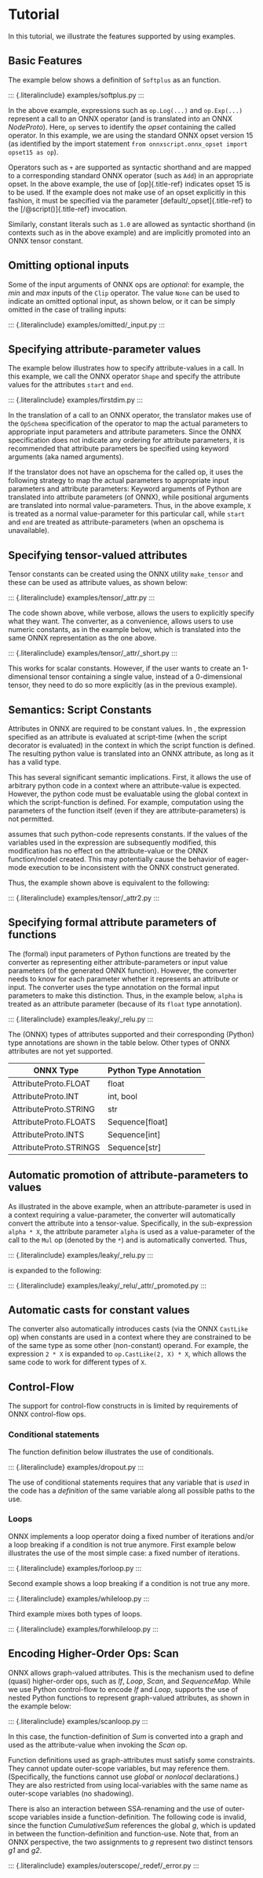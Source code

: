 # Tutorial

In this tutorial, we illustrate the features supported by using
examples.

## Basic Features

The example below shows a definition of `Softplus` as an function.

::: {.literalinclude}
examples/softplus.py
:::

In the above example, expressions such as `op.Log(...)` and
`op.Exp(...)` represent a call to an ONNX operator (and is translated
into an ONNX *NodeProto*). Here, `op` serves to identify the *opset*
containing the called operator. In this example, we are using the
standard ONNX opset version 15 (as identified by the import statement
`from onnxscript.onnx_opset import opset15 as op`).

Operators such as `+` are supported as syntactic shorthand and are
mapped to a corresponding standard ONNX operator (such as `Add`) in an
appropriate opset. In the above example, the use of [op]{.title-ref}
indicates opset 15 is to be used. If the example does not make use of an
opset explicitly in this fashion, it must be specified via the parameter
[default/_opset]{.title-ref} to the [/@script()]{.title-ref} invocation.

Similarly, constant literals such as `1.0` are allowed as syntactic
shorthand (in contexts such as in the above example) and are implicitly
promoted into an ONNX tensor constant.

## Omitting optional inputs

Some of the input arguments of ONNX ops are *optional*: for example, the
*min* and *max* inputs of the `Clip` operator. The value `None` can be
used to indicate an omitted optional input, as shown below, or it can be
simply omitted in the case of trailing inputs:

::: {.literalinclude}
examples/omitted/_input.py
:::

## Specifying attribute-parameter values

The example below illustrates how to specify attribute-values in a call.
In this example, we call the ONNX operator `Shape` and specify the
attribute values for the attributes `start` and `end`.

::: {.literalinclude}
examples/firstdim.py
:::

In the translation of a call to an ONNX operator, the translator makes
use of the `OpSchema` specification of the operator to map the actual
parameters to appropriate input parameters and attribute parameters.
Since the ONNX specification does not indicate any ordering for
attribute parameters, it is recommended that attribute parameters be
specified using keyword arguments (aka named arguments).

If the translator does not have an opschema for the called op, it uses
the following strategy to map the actual parameters to appropriate input
parameters and attribute parameters: Keyword arguments of Python are
translated into attribute parameters (of ONNX), while positional
arguments are translated into normal value-parameters. Thus, in the
above example, `X` is treated as a normal value-parameter for this
particular call, while `start` and `end` are treated as
attribute-parameters (when an opschema is unavailable).

## Specifying tensor-valued attributes

Tensor constants can be created using the ONNX utility `make_tensor` and
these can be used as attribute values, as shown below:

::: {.literalinclude}
examples/tensor/_attr.py
:::

The code shown above, while verbose, allows the users to explicitly
specify what they want. The converter, as a convenience, allows users to
use numeric constants, as in the example below, which is translated into
the same ONNX representation as the one above.

::: {.literalinclude}
examples/tensor/_attr/_short.py
:::

This works for scalar constants. However, if the user wants to create an
1-dimensional tensor containing a single value, instead of a
0-dimensional tensor, they need to do so more explicitly (as in the
previous example).

## Semantics: Script Constants

Attributes in ONNX are required to be constant values. In , the
expression specified as an attribute is evaluated at script-time (when
the script decorator is evaluated) in the context in which the script
function is defined. The resulting python value is translated into an
ONNX attribute, as long as it has a valid type.

This has several significant semantic implications. First, it allows the
use of arbitrary python code in a context where an attribute-value is
expected. However, the python code must be evaluatable using the global
context in which the script-function is defined. For example,
computation using the parameters of the function itself (even if they
are attribute-parameters) is not permitted.

assumes that such python-code represents constants. If the values of the
variables used in the expression are subsequently modified, this
modification has no effect on the attribute-value or the ONNX
function/model created. This may potentially cause the behavior of
eager-mode execution to be inconsistent with the ONNX construct
generated.

Thus, the example shown above is equivalent to the following:

::: {.literalinclude}
examples/tensor/_attr2.py
:::

## Specifying formal attribute parameters of functions

The (formal) input parameters of Python functions are treated by the
converter as representing either attribute-parameters or input value
parameters (of the generated ONNX function). However, the converter
needs to know for each parameter whether it represents an attribute or
input. The converter uses the type annotation on the formal input
parameters to make this distinction. Thus, in the example below, `alpha`
is treated as an attribute parameter (because of its `float` type
annotation).

::: {.literalinclude}
examples/leaky/_relu.py
:::

The (ONNX) types of attributes supported and their corresponding
(Python) type annotations are shown in the table below. Other types of
ONNX attributes are not yet supported.

| ONNX Type              | Python Type Annotation |
| ---------------------- | ---------------------- |
| AttributeProto.FLOAT   | float                  |
| AttributeProto.INT     | int, bool              |
| AttributeProto.STRING  | str                    |
| AttributeProto.FLOATS  | Sequence\[float\]      |
| AttributeProto.INTS    | Sequence\[int\]        |
| AttributeProto.STRINGS | Sequence\[str\]        |

## Automatic promotion of attribute-parameters to values

As illustrated in the above example, when an attribute-parameter is used
in a context requiring a value-parameter, the converter will
automatically convert the attribute into a tensor-value. Specifically,
in the sub-expression `alpha * X`, the attribute parameter `alpha` is
used as a value-parameter of the call to the `Mul` op (denoted by the
`*`) and is automatically converted. Thus,

::: {.literalinclude}
examples/leaky/_relu.py
:::

is expanded to the following:

::: {.literalinclude}
examples/leaky/_relu/_attr/_promoted.py
:::

## Automatic casts for constant values

The converter also automatically introduces casts (via the ONNX
`CastLike` op) when constants are used in a context where they are
constrained to be of the same type as some other (non-constant) operand.
For example, the expression `2 * X` is expanded to
`op.CastLike(2, X) * X`, which allows the same code to work for
different types of `X`.

## Control-Flow

The support for control-flow constructs in is limited by requirements of
ONNX control-flow ops.

### Conditional statements

The function definition below illustrates the use of conditionals.

::: {.literalinclude}
examples/dropout.py
:::

The use of conditional statements requires that any variable that is
*used* in the code has a *definition* of the same variable along all
possible paths to the use.

### Loops

ONNX implements a loop operator doing a fixed number of iterations
and/or a loop breaking if a condition is not true anymore. First example
below illustrates the use of the most simple case: a fixed number of
iterations.

::: {.literalinclude}
examples/forloop.py
:::

Second example shows a loop breaking if a condition is not true any
more.

::: {.literalinclude}
examples/whileloop.py
:::

Third example mixes both types of loops.

::: {.literalinclude}
examples/forwhileloop.py
:::

## Encoding Higher-Order Ops: Scan

ONNX allows graph-valued attributes. This is the mechanism used to
define (quasi) higher-order ops, such as *If*, *Loop*, *Scan*, and
*SequenceMap*. While we use Python control-flow to encode *If* and
*Loop*, supports the use of nested Python functions to represent
graph-valued attributes, as shown in the example below:

::: {.literalinclude}
examples/scanloop.py
:::

In this case, the function-definition of *Sum* is converted into a graph
and used as the attribute-value when invoking the *Scan* op.

Function definitions used as graph-attributes must satisfy some
constraints. They cannot update outer-scope variables, but may reference
them. (Specifically, the functions cannot use *global* or *nonlocal*
declarations.) They are also restricted from using local-variables with
the same name as outer-scope variables (no shadowing).

There is also an interaction between SSA-renaming and the use of
outer-scope variables inside a function-definition. The following code
is invalid, since the function *CumulativeSum* references the global
*g*, which is updated in between the function-definition and
function-use. Note that, from an ONNX perspective, the two assignments
to *g* represent two distinct tensors *g1* and *g2*.

::: {.literalinclude}
examples/outerscope/_redef/_error.py
:::

